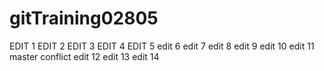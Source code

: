 # gitTraining02805
EDIT 1
EDIT 2
EDIT 3
EDIT 4
EDIT 5
edit 6
edit 7
edit 8
edit 9
edit 10
edit 11
master conflict
edit 12
edit 13
edit 14
